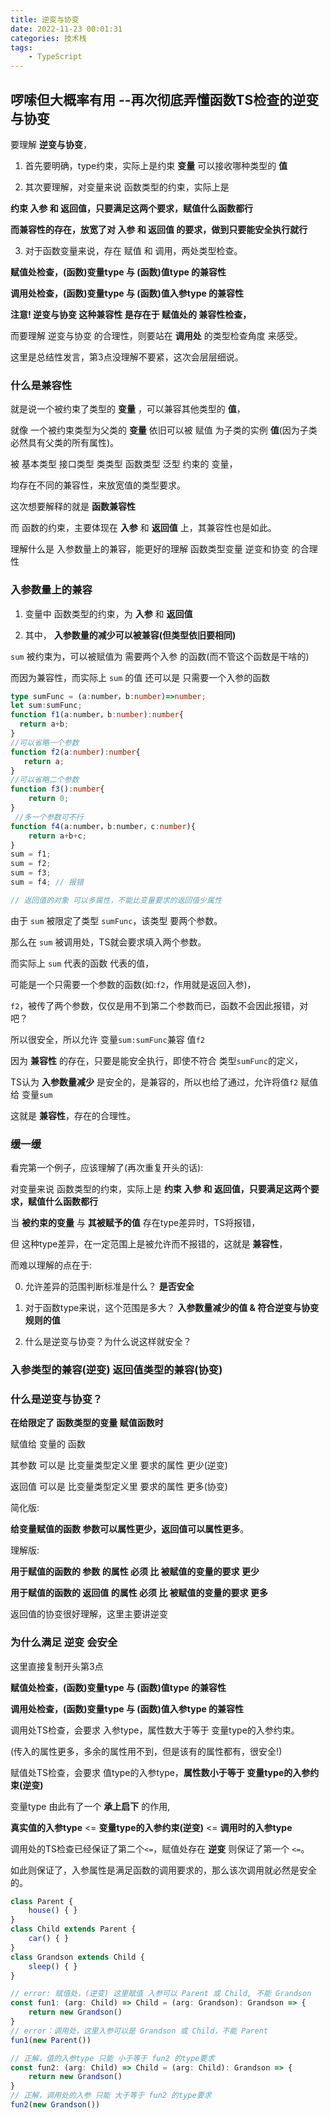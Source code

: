 ```yaml
---
title: 逆变与协变
date: 2022-11-23 00:01:31
categories: 技术栈
tags: 
    - TypeScript
---
```


## 啰嗦但大概率有用 --再次彻底弄懂函数TS检查的逆变与协变

要理解 __逆变与协变__，

1. 首先要明确，type约束，实际上是约束 __变量__ 可以接收哪种类型的 __值__

2. 其次要理解，对变量来说 函数类型的约束，实际上是 

__约束 入参 和 返回值，只要满足这两个要求，赋值什么函数都行__

__而兼容性的存在，放宽了对 入参 和 返回值 的要求，做到只要能安全执行就行__

3. 对于函数变量来说，存在 赋值 和 调用，两处类型检查。

__赋值处检查，(函数)变量type 与 (函数)值type 的兼容性__

__调用处检查，(函数)变量type 与 (函数)值入参type 的兼容性__

__注意! 逆变与协变 这种兼容性 是存在于 赋值处的 兼容性检查，__

而要理解 逆变与协变 的合理性，则要站在 __调用处__ 的类型检查角度 来感受。

这里是总结性发言，第3点没理解不要紧，这次会层层细说。

### 什么是兼容性

就是说一个被约束了类型的 __变量__ ，可以兼容其他类型的 __值__，

就像 一个被约束类型为父类的 __变量__ 依旧可以被 赋值 为子类的实例 __值__(因为子类必然具有父类的所有属性)。

被 基本类型 接口类型 类类型 函数类型 泛型 约束的 变量，

均存在不同的兼容性，来放宽值的类型要求。

这次想要解释的就是 __函数兼容性__

而 函数的约束，主要体现在 __入参__ 和 __返回值__ 上，其兼容性也是如此。


理解什么是 入参数量上的兼容，能更好的理解 函数类型变量 逆变和协变 的合理性

### 入参数量上的兼容

1. 变量中 函数类型的约束，为 __入参__ 和 __返回值__

2. 其中， __入参数量的减少可以被兼容(但类型依旧要相同)__


`sum` 被约束为，可以被赋值为 需要两个入参 的函数(而不管这个函数是干啥的)

而因为兼容性，而实际上 `sum` 的值 还可以是 只需要一个入参的函数

```ts
type sumFunc = (a:number，b:number)=>number;
let sum:sumFunc;
function f1(a:number，b:number):number{
  return a+b;
}
//可以省略一个参数
function f2(a:number):number{
   return a;
}
//可以省略二个参数
function f3():number{
    return 0;
}
 //多一个参数可不行
function f4(a:number，b:number，c:number){
    return a+b+c;
}
sum = f1;
sum = f2;
sum = f3;
sum = f4; // 报错

// 返回值的对象 可以多属性，不能比变量要求的返回值少属性
```

由于 `sum` 被限定了类型 `sumFunc`，该类型 要两个参数。

那么在 `sum` 被调用处，TS就会要求填入两个参数。

而实际上 `sum` 代表的函数 代表的值，

可能是一个只需要一个参数的函数(如:`f2`，作用就是返回入参)，

`f2`，被传了两个参数，仅仅是用不到第二个参数而已，函数不会因此报错，对吧？

所以很安全，所以允许 变量`sum:sumFunc`兼容 值`f2`


因为 __兼容性__ 的存在，只要是能安全执行，即使不符合 类型`sumFunc`的定义，

TS认为 __入参数量减少__ 是安全的，是兼容的，所以也给了通过，允许将值`f2` 赋值给 变量`sum`

这就是 __兼容性__，存在的合理性。


### 缓一缓

看完第一个例子，应该理解了(再次重复开头的话):

对变量来说 函数类型的约束，实际上是  __约束 入参 和 返回值，只要满足这两个要求，赋值什么函数都行__

当 __被约束的变量__ 与 __其被赋予的值__ 存在type差异时，TS将报错， 

但 这种type差异，在一定范围上是被允许而不报错的，这就是 __兼容性__，

而难以理解的点在于: 

0. 允许差异的范围判断标准是什么？ __是否安全__

1. 对于函数type来说，这个范围是多大？ __入参数量减少的值 & 符合逆变与协变规则的值__

2. 什么是逆变与协变？为什么说这样就安全？

### 入参类型的兼容(逆变) 返回值类型的兼容(协变)

### 什么是逆变与协变？

__在给限定了 函数类型的变量 赋值函数时__

赋值给 变量的 函数

其参数 可以是 比变量类型定义里 要求的属性 更少(逆变)

返回值 可以是 比变量类型定义里 要求的属性 更多(协变)

简化版:

__给变量赋值的函数 参数可以属性更少，返回值可以属性更多__。

理解版:

__用于赋值的函数的 参数 的属性 必须 比 被赋值的变量的要求 更少__

__用于赋值的函数的 返回值 的属性 必须 比 被赋值的变量的要求 更多__

返回值的协变很好理解，这里主要讲逆变

### 为什么满足 逆变 会安全

这里直接复制开头第3点

__赋值处检查，(函数)变量type 与 (函数)值type 的兼容性__

__调用处检查，(函数)变量type 与 (函数)值入参type 的兼容性__

调用处TS检查，会要求 入参type，属性数大于等于 变量type的入参约束。

(传入的属性更多，多余的属性用不到，但是该有的属性都有，很安全!)

赋值处TS检查，会要求 值type的入参type，__属性数小于等于 变量type的入参约束(逆变)__

变量type 由此有了一个 __承上启下__ 的作用,

__真实值的入参type__ <= __变量type的入参约束(逆变)__ <= __调用时的入参type__

调用处的TS检查已经保证了第二个`<=`，赋值处存在 __逆变__ 则保证了第一个 `<=`。

如此则保证了，入参属性是满足函数的调用要求的，那么该次调用就必然是安全的。

```ts
class Parent {
    house() { }
}
class Child extends Parent {
    car() { }
}
class Grandson extends Child {
    sleep() { }
}

// error: 赋值处，(逆变) 这里赋值 入参可以 Parent 或 Child, 不能 Grandson
const fun1: (arg: Child) => Child = (arg: Grandson): Grandson => {
    return new Grandson()
}
// error：调用处，这里入参可以是 Grandson 或 Child，不能 Parent
fun1(new Parent())

// 正解，值的入参type 只能 小于等于 fun2 的type要求
const fun2: (arg: Child) => Child = (arg: Child): Grandson => {
    return new Grandson()
}
// 正解，调用处的入参 只能 大于等于 fun2 的type要求
fun2(new Grandson())

```